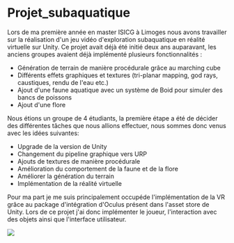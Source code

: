 # Projet_subaquatique
Lors de ma première année en master ISICG à Limoges nous avons travailler sur la réalisation d'un jeu vidéo d'exploration subaquatique en réalité virtuelle sur Unity.
Ce projet avait déjà été initié deux ans auparavant, les anciens groupes avaient déjà implémenté plusieurs fonctionnalités : 

- Génération de terrain de manière procédurale grâce au marching cube
- Différents effets graphiques et textures (tri-planar mapping, god rays, caustiques, rendu de l'eau etc.)
- Ajout d'une faune aquatique avec un système de Boid pour simuler des bancs de poissons
- Ajout d'une flore
  
Nous étions un groupe de 4 étudiants, la première étape a été de décider des différentes tâches que nous allions effectuer, nous sommes donc venus avec les idées suivantes:
- Upgrade de la version de Unity
- Changement du pipeline graphique vers URP
- Ajouts de textures de manière procédurale
- Amélioration du comportement de la faune et de la flore
- Améliorer la génération du terrain
- Implémentation de la réalité virtuelle

Pour ma part je me suis principalement occupéde l'implémentation de la VR grâce au package d'intégration d'Oculus présent dans l'asset store de Unity.
Lors de ce projet j'ai donc implémenter le joueur, l'interaction avec des objets ainsi que l'interface utilisateur.

![](projetAO.png)


